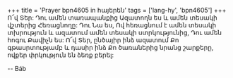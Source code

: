 +++
title = 'Prayer bpn4605 in հայերեն'
tags = ['lang-hy', 'bpn4605']
+++
Ո՜վ Տեր: Դու ամեն տառապանքից Ազատողն ես և ամեն տեսակի վշտերից Հեռացնողը: Դու Նա ես, Ով հեռացնում է ամեն տեսակի տխրություն և ազատում ամեն տեսակի ստրկությունից, Դու ամեն հոգու Քավիչն ես: Ո՜վ Տեր, ընծայիր ինձ ազատում Քո գթասրտությամբ և դասիր ինձ Քո ծառաներից նրանց շարքերը, ովքեր փրկություն են ձեռք բերել:

-- Báb
